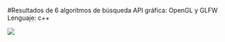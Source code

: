 #Resultados de 6 algoritmos de búsqueda
API gráfica: OpenGL y GLFW
Lenguaje: c++

![](https://cdn.discordapp.com/attachments/774383015223623731/832451432362934332/searchalgorithms.gif)
